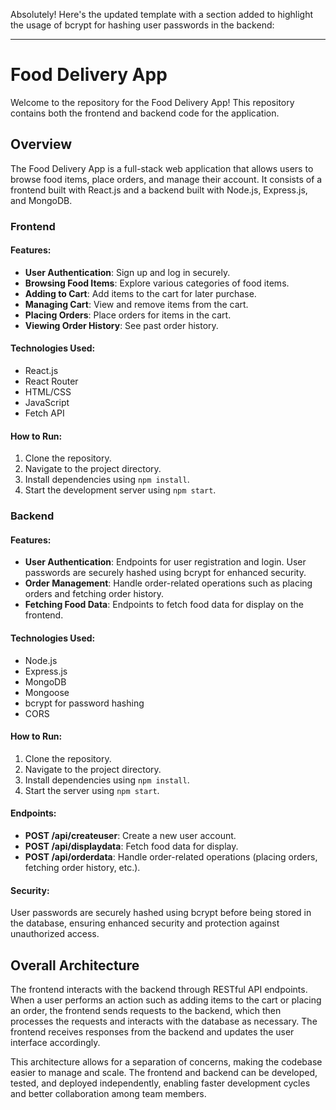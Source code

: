 Absolutely! Here's the updated template with a section added to highlight the usage of bcrypt for hashing user passwords in the backend:

---

# Food Delivery App

Welcome to the repository for the Food Delivery App! This repository contains both the frontend and backend code for the application.

## Overview

The Food Delivery App is a full-stack web application that allows users to browse food items, place orders, and manage their account. It consists of a frontend built with React.js and a backend built with Node.js, Express.js, and MongoDB.

### Frontend

#### Features:
- **User Authentication**: Sign up and log in securely.
- **Browsing Food Items**: Explore various categories of food items.
- **Adding to Cart**: Add items to the cart for later purchase.
- **Managing Cart**: View and remove items from the cart.
- **Placing Orders**: Place orders for items in the cart.
- **Viewing Order History**: See past order history.

#### Technologies Used:
- React.js
- React Router
- HTML/CSS
- JavaScript
- Fetch API

#### How to Run:
1. Clone the repository.
2. Navigate to the project directory.
3. Install dependencies using `npm install`.
4. Start the development server using `npm start`.

### Backend

#### Features:
- **User Authentication**: Endpoints for user registration and login. User passwords are securely hashed using bcrypt for enhanced security.
- **Order Management**: Handle order-related operations such as placing orders and fetching order history.
- **Fetching Food Data**: Endpoints to fetch food data for display on the frontend.

#### Technologies Used:
- Node.js
- Express.js
- MongoDB
- Mongoose
- bcrypt for password hashing
- CORS

#### How to Run:
1. Clone the repository.
2. Navigate to the project directory.
3. Install dependencies using `npm install`.
4. Start the server using `npm start`.

#### Endpoints:
- **POST /api/createuser**: Create a new user account.
- **POST /api/displaydata**: Fetch food data for display.
- **POST /api/orderdata**: Handle order-related operations (placing orders, fetching order history, etc.).

#### Security:
User passwords are securely hashed using bcrypt before being stored in the database, ensuring enhanced security and protection against unauthorized access.

## Overall Architecture

The frontend interacts with the backend through RESTful API endpoints. When a user performs an action such as adding items to the cart or placing an order, the frontend sends requests to the backend, which then processes the requests and interacts with the database as necessary. The frontend receives responses from the backend and updates the user interface accordingly.

This architecture allows for a separation of concerns, making the codebase easier to manage and scale. The frontend and backend can be developed, tested, and deployed independently, enabling faster development cycles and better collaboration among team members.

